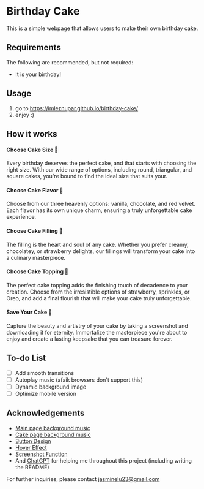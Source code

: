 # Birthday Cake

This is a simple webpage that allows users to make their own birthday cake.

## Requirements

The following are recommended, but not required:
* It is your birthday!

## Usage

1. go to https://imleznupar.github.io/birthday-cake/
2. enjoy :) 

## How it works
#### Choose Cake Size 🎂
Every birthday deserves the perfect cake, and that starts with choosing the right size. With our wide range of options, including round, triangular, and square cakes, you're bound to find the ideal size that suits your.
#### Choose Cake Flavor 🍰
Choose from our three heavenly options: vanilla, chocolate, and red velvet. Each flavor has its own unique charm, ensuring a truly unforgettable cake experience.
#### Choose Cake Filling 🧁
The filling is the heart and soul of any cake. Whether you prefer creamy, chocolatey, or strawberry delights, our fillings will transform your cake into a culinary masterpiece.
#### Choose Cake Topping 🍓
The perfect cake topping adds the finishing touch of decadence to your creation. Choose from the irresistible options of strawberry, sprinkles, or Oreo, and add a final flourish that will make your cake truly unforgettable.
#### Save Your Cake 📸
Capture the beauty and artistry of your cake by taking a screenshot and downloading it for eternity. Immortalize the masterpiece you're about to enjoy and create a lasting keepsake that you can treasure forever.

## To-do List
- [ ] Add smooth transitions
- [ ] Autoplay music (afaik browsers don't support this)
- [ ] Dynamic background image
- [ ] Optimize mobile version

## Acknowledgements

* [Main page background music](https://music.163.com/#/song?id=1890756154)
* [Cake page background music](https://www.youtube.com/watch?v=p6EjUkQ3Ut0)
* [Button Design](https://codemyui.com/hand-sketched-3d-wireframe-buttons/)
* [Hover Effect](https://codepen.io/nxworld/pen/ZYNOBZ)
* [Screenshot Function](https://www.codingnepalweb.com/how-to-take-screenshot-using-javascript/)
* And [ChatGPT](https://chat.openai.com/) for helping me throughout this project (including writing the README)

For further inquiries, please contact jasminelu23@gmail.com
